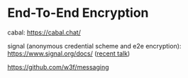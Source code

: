 # End-To-End Encryption

cabal: https://cabal.chat/

signal (anonymous credential scheme and e2e encryption): https://www.signal.org/docs/ ([recent talk](https://peertube.co.uk/videos/watch/12be5396-2a25-4ec8-a92a-674b1cb6b270))

https://github.com/w3f/messaging
